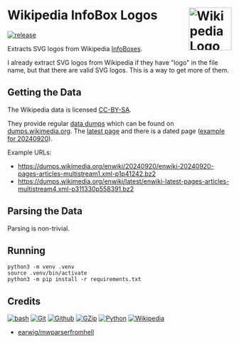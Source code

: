 # Wikipedia InfoBox Logos [<img alt="Wikipedia Logo" src="https://www.vectorlogo.zone/logos/wikipedia/wikipedia-icon.svg" height="96" align="right"/>](https://wikipedia.org/)

[![release](https://github.com/VectorLogoZone/wikipedia-infobox-logos/actions/workflows/release.yaml/badge.svg)](https://github.com/VectorLogoZone/wikipedia-infobox-logos/actions/workflows/release.yaml)

Extracts SVG logos from Wikipedia [InfoBoxes](https://en.wikipedia.org/wiki/Help:Infobox).

I already extract SVG logos from Wikipedia if they have "logo" in the file name, but that there are valid SVG logos.  This is
a way to get more of them.

## Getting the Data

The Wikipedia data is licensed [CC-BY-SA](https://en.wikipedia.org/wiki/Wikipedia:Database_download).

They provide regular [data dumps](https://meta.wikimedia.org/wiki/Data_dumps) which can be found on [dumps.wikimedia.org](https://dumps.wikimedia.org/enwiki/).  The [latest page](https://dumps.wikimedia.org/enwiki/latest/) and there is a dated page ([example for 20240920](https://dumps.wikimedia.org/enwiki/20240920/)).

Example URLs:
- https://dumps.wikimedia.org/enwiki/20240920/enwiki-20240920-pages-articles-multistream1.xml-p1p41242.bz2
- https://dumps.wikimedia.org/enwiki/latest/enwiki-latest-pages-articles-multistream4.xml-p311330p558391.bz2


## Parsing the Data

Parsing is non-trivial.


## Running

```
python3 -m venv .venv
source .venv/bin/activate
python3 -m pip install -r requirements.txt
```

## Credits

[![bash](https://www.vectorlogo.zone/logos/gnu_bash/gnu_bash-ar21.svg)](https://www.gnu.org/software/bash/ "scripting")
[![Git](https://www.vectorlogo.zone/logos/git-scm/git-scm-ar21.svg)](https://git-scm.com/ "Version control")
[![Github](https://www.vectorlogo.zone/logos/github/github-ar21.svg)](https://github.com/ "Code hosting")
[![GZip](https://www.vectorlogo.zone/logos/gnu/gnu-ar21.svg)](https://www.gnu.org/software/gzip/ "Compression")
[![Python](https://www.vectorlogo.zone/logos/python/python-ar21.svg)](https://www.python.org/ "data load script")
[![Wikipedia](https://www.vectorlogo.zone/logos/wikipedia/wikipedia-ar21.svg)](https://wikipedia.org/ "Logos")

* [earwig/mwparserfromhell](https://github.com/earwig/mwparserfromhell)
